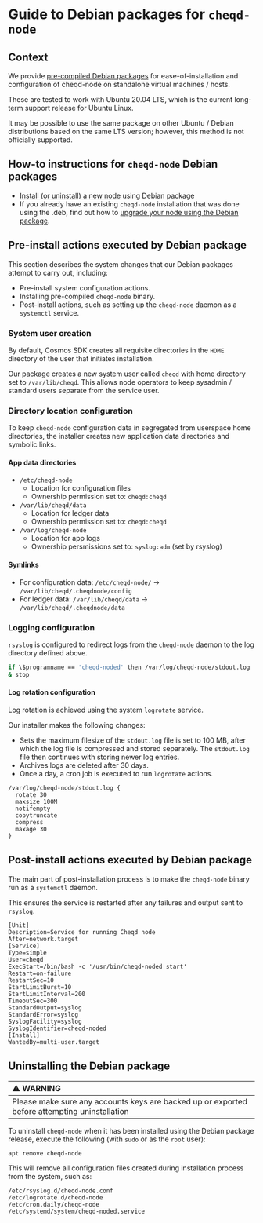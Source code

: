 # Guide to Debian packages for `cheqd-node`

## Context

We provide [pre-compiled Debian packages](https://github.com/cheqd/cheqd-node/releases) for ease-of-installation and configuration of cheqd-node on standalone virtual machines / hosts.

These are tested to work with Ubuntu 20.04 LTS, which is the current long-term support release for Ubuntu Linux.

It may be possible to use the same package on other Ubuntu / Debian distributions based on the same LTS version; however, this method is not officially supported.


## How-to instructions for `cheqd-node` Debian packages

* [Install (or uninstall) a new node](deb-package-install.md) using Debian package
* If you already have an existing `cheqd-node` installation that was done using the .deb, find out how to [upgrade your node using the Debian package](deb-package-upgrade.md).


## Pre-install actions executed by Debian package

This section describes the system changes that our Debian packages attempt to carry out, including:

* Pre-install system configuration actions.
* Installing pre-compiled `cheqd-node` binary.
* Post-install actions, such as setting up the `cheqd-node` daemon as a `systemctl` service.

### System user creation

By default, Cosmos SDK creates all requisite directories in the `HOME` directory of the user that initiates installation.

Our package creates a new system user called `cheqd` with home directory set to `/var/lib/cheqd`. This allows node operators to keep sysadmin / standard users separate from the service user.

### Directory location configuration

To keep `cheqd-node` configuration data in segregated from userspace home directories, the installer creates new application data directories and symbolic links.

#### App data directories

* `/etc/cheqd-node`
  * Location for configuration files
  * Ownership permission set to: `cheqd:cheqd`
* `/var/lib/cheqd/data`
  * Location for ledger data
  * Ownership permission set to: `cheqd:cheqd`
* `/var/log/cheqd-node`
  * Location for app logs
  * Ownership persmissions set to: `syslog:adm` \(set by rsyslog\)

#### Symlinks

* For configuration data: `/etc/cheqd-node/` -&gt; `/var/lib/cheqd/.cheqdnode/config`
* For ledger data: `/var/lib/cheqd/data` -&gt; `/var/lib/cheqd/.cheqdnode/data`

### Logging configuration

`rsyslog` is configured to redirect logs from the `cheqd-node` daemon to the log directory defined above.

```bash
if \$programname == 'cheqd-noded' then /var/log/cheqd-node/stdout.log
& stop
```

#### Log rotation configuration

Log rotation is achieved using the system `logrotate` service.

Our installer makes the following changes:

* Sets the maximum filesize of the `stdout.log` file is set to 100 MB, after which the log file is compressed and stored separately. The `stdout.log` file then continues with storing newer log entries.
* Archives logs are deleted after 30 days.
* Once a day, a cron job is executed to run `logrotate` actions.

```text
/var/log/cheqd-node/stdout.log {
  rotate 30
  maxsize 100M
  notifempty
  copytruncate
  compress
  maxage 30
}
```

## Post-install actions executed by Debian package

The main part of post-installation process is to make the `cheqd-node` binary run as a `systemctl` daemon. 

This ensures the service is restarted after any failures and output sent to `rsyslog`.

```text
[Unit]
Description=Service for running Cheqd node
After=network.target
[Service]
Type=simple
User=cheqd
ExecStart=/bin/bash -c '/usr/bin/cheqd-noded start'
Restart=on-failure
RestartSec=10
StartLimitBurst=10
StartLimitInterval=200
TimeoutSec=300
StandardOutput=syslog
StandardError=syslog
SyslogFacility=syslog
SyslogIdentifier=cheqd-noded
[Install]
WantedBy=multi-user.target
```


## Uninstalling the Debian package

| :warning: WARNING          |
|:---------------------------|
| Please make sure any accounts keys are backed up or exported before attempting uninstallation |

To uninstall `cheqd-node` when it has been installed using the Debian package release, execute the following (with `sudo` or as the `root` user):

```bash
apt remove cheqd-node
```

This will remove all configuration files created during installation process from the system, such as:

```text
/etc/rsyslog.d/cheqd-node.conf
/etc/logrotate.d/cheqd-node
/etc/cron.daily/cheqd-node
/etc/systemd/system/cheqd-noded.service
```
